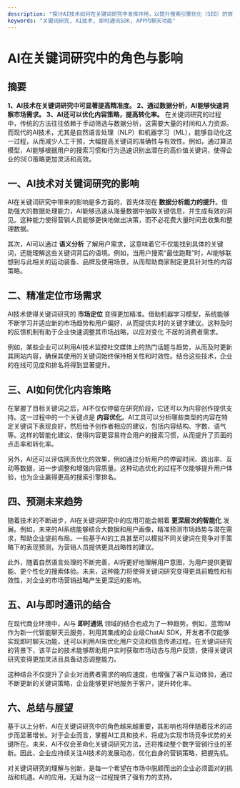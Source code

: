 ```yaml
---
description: "探讨AI技术如何在关键词研究中发挥作用，以提升搜索引擎优化（SEO）的效果和效率。"
keywords: "关键词研究, AI技术, 即时通讯SDK, APP内聊天功能"
---
```

# AI在关键词研究中的角色与影响

## 摘要

**1、AI技术在关键词研究中可显著提高精准度。 2、通过数据分析，AI能够快速洞察市场需求。 3、AI还可以优化内容策略，提高转化率。** 在关键词研究的过程中，传统的方法往往依赖于手动筛选与数据分析，这需要大量的时间和人力资源。而现代的AI技术，尤其是自然语言处理（NLP）和机器学习（ML），能够自动化这一过程，从而减少人工干预，大幅提高关键词的准确性与有效性。例如，通过算法模型，AI能够根据用户的搜索习惯和行为迅速识别出潜在的高价值关键词，使得企业的SEO策略更加灵活和高效。

## 一、AI技术对关键词研究的影响

AI在关键词研究中带来的影响是多方面的，首先体现在 **数据分析能力的提升**。借助强大的数据处理能力，AI能够迅速从海量数据中抽取关键信息，并生成有效的洞见。这种能力使得营销人员能够更快地做出决策，而不必花费大量时间去收集和整理数据。

其次，AI可以通过 **语义分析** 了解用户需求，这意味着它不仅能找到具体的关键词，还能理解这些关键词背后的语境。例如，当用户搜索“最佳跑鞋”时，AI能够联想到与此相关的运动装备、品牌及使用场景，从而帮助商家制定更具针对性的内容策略。

## 二、精准定位市场需求

AI技术使得关键词研究的 **市场定位** 变得更加精准。借助机器学习模型，系统能够不断学习并适应新的市场趋势和用户偏好，从而提供实时的关键字建议。这种及时的反馈机制有助于企业快速调整其市场战略，以应对变化 不居的消费者需求。

例如，某些企业可以利用AI技术监控社交媒体上的热门话题与趋势，从而及时更新其网站内容，确保其使用的关键词始终保持相关性和时效性。结合这些技术，企业的在线可见度和排名将得到显著提升。

## 三、AI如何优化内容策略

在掌握了目标关键词之后，AI不仅仅停留在研究阶段，它还可以为内容创作提供支持。这一过程中的一个关键点是 **内容优化**。AI工具可以分析哪些类型的内容在特定关键词下表现良好，然后给予创作者相应的建议，包括内容结构、字数、语气等。这样的智能化建议，使得内容更容易符合用户的搜索习惯，从而提升了页面的点击率和转化率。

另外，AI还可以评估网页优化的效果，例如通过分析用户的停留时间、跳出率、互动等数据，进一步调整和增强内容质量。这种动态优化的过程不仅能够提升用户体验，也为企业赢得更高的搜索引擎排名。

## 四、预测未来趋势

随着技术的不断进步，AI在关键词研究中的应用可能会朝着 **更深层次的智能化** 发展。例如，未来的AI系统能够结合大数据和用户画像，精准预测市场趋势与潜在需求，帮助企业提前布局。一些基于AI的工具甚至可以模拟不同关键词在竞争对手策略下的表现预测，为营销人员提供更具战略性的建议。

此外，随着自然语言处理的不断完善，AI将更好地理解用户意图，为用户提供更智能、更个性化的搜索体验。未来，这种能力将使得关键词研究变得更具前瞻性和有效性，对企业的市场营销战略产生更深远的影响。

## 五、AI与即时通讯的结合

在现代商业环境中，AI与 **即时通讯** 领域的结合也成为了一种趋势。例如，蓝莺IM作为新一代智能聊天云服务，利用其集成的企业级ChatAI SDK，开发者不仅能够实现即时聊天功能，还可以利用AI来优化用户交流和信息传递过程。在关键词研究的背景下，该平台的技术能够帮助用户实时获取市场动态与用户反馈，使得关键词研究变得更加灵活且具备动态调整能力。

这种结合不仅提升了企业对消费者需求的响应速度，也增强了客户互动体验，通过不断更新的关键词策略，企业能够更好地服务于客户，提升转化率。

## 六、总结与展望

基于以上分析，AI在关键词研究中的角色越来越重要，其影响也将伴随着技术的进步而显著增长。对于企业而言，掌握AI工具和技术，将成为实现市场竞争优势的关键所在。未来，AI不仅会革命化关键词研究方法，还将推动整个数字营销行业的革新。因此，企业应持续关注AI技术的发展动态，优化自身的营销策略，把握先机。

对关键词研究的理解与创新，是每一个希望在市场中脱颖而出的企业必须面对的挑战和机遇。AI的应用，无疑为这一过程提供了强有力的支持。
